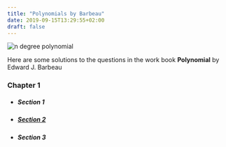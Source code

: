 ```yaml
---
title: "Polynomials by Barbeau"
date: 2019-09-15T13:29:55+02:00
draft: false
---
```

<img class = "poly" src = "/polynomial.png" alt = "n degree polynomial">

Here are some solutions to the questions in the work book **Polynomial** by Edward J. Barbeau


<h3>Chapter 1</h3>
<ul>
<li><h5>Section 1</h2></li>

<li><h5><a href="https://www.sharelatex.com/project/582166f634d2a43b682a5c9e" target="_blank">Section 2</a></h5></li>


<li><h5>Section 3</h5></li>
</ul>
